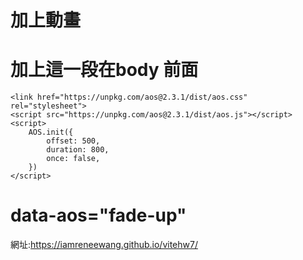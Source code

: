 # 加上動畫
# 加上這一段在body 前面
    <link href="https://unpkg.com/aos@2.3.1/dist/aos.css" rel="stylesheet">
    <script src="https://unpkg.com/aos@2.3.1/dist/aos.js"></script>
    <script>
        AOS.init({
            offset: 500, 
            duration: 800,
            once: false, 
        })
    </script>

# data-aos="fade-up"
   
網址:https://iamreneewang.github.io/vitehw7/